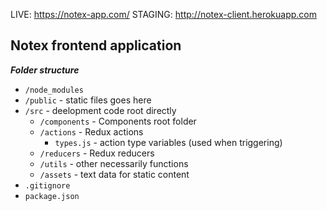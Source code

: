 LIVE: https://notex-app.com/
STAGING: http://notex-client.herokuapp.com

## Notex frontend application

**_Folder structure_**

-   `/node_modules`
-   `/public` - static files goes here
-   `/src` - deelopment code root directly
    -   `/components` - Components root folder
    -   `/actions` - Redux actions
        -   `types.js` - action type variables (used when triggering)
    -   `/reducers` - Redux reducers
    -   `/utils` - other necessarily functions
    -   `/assets` - text data for static content
-   `.gitignore`
-   `package.json`
